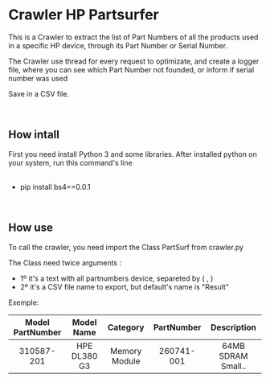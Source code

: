 # Crawler HP Partsurfer
<tr>
This is a Crawler to extract the list of Part Numbers of all the products used in a specific HP device, through its Part Number or Serial Number. 

The Crawler use thread for every request to optimizate, and create a logger file, where you can see which Part Number not founded, or inform if serial number was used

Save in a CSV file.

<br>

## How intall
<tr>
First you need install Python 3 and some libraries.
After installed python on your system, run this command's line
<br><br>

- pip install bs4==0.0.1
<br>

## How use
<tr>
To call the crawler, you need import the Class PartSurf from crawler.py

The Class need twice arguments :

- 1º it's a text with all partnumbers device, separeted by ( , )
- 2º it's a CSV file name to export, but default's name is "Result"

Exemple:

| Model PartNumber | Model Name | Category | PartNumber | Description |
| :---: | :---: | :---: | :---: | :---: | 
| 310587-201 | HPE DL380 G3 | Memory Module | 260741-001 | 64MB SDRAM Small.. | 
